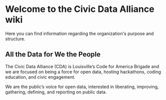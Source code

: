 # Welcome to the Civic Data Alliance wiki

Here you can find information regarding the organization's purpose and structure.  

## All the Data for We the People
The Civic Data Alliance (CDA) is Louisville’s Code for America Brigade and we are focused on being a force for open data, hosting hackathons, coding education, and civic engagement.  

We are the public’s voice for open data, interested in liberating, improving, gathering, defining, and reporting on public data.  